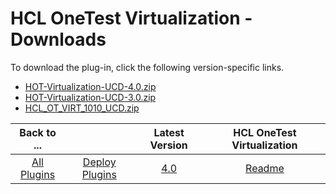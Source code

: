 
# HCL OneTest Virtualization - Downloads

To download the plug-in, click the following version-specific links.
- [HOT-Virtualization-UCD-4.0.zip](https://raw.githubusercontent.com/UrbanCode/IBM-UCD-PLUGINS/main/files/HCLOneTestVirtualization/HOT-Virtualization-UCD-4.0.zip)
- [HOT-Virtualization-UCD-3.0.zip](https://raw.githubusercontent.com/UrbanCode/IBM-UCD-PLUGINS/main/files/HCLOneTestVirtualization/HOT-Virtualization-UCD-3.0.zip)
- [HCL_OT_VIRT_1010_UCD.zip](https://raw.githubusercontent.com/UrbanCode/IBM-UCD-PLUGINS/main/files/HCLOneTestVirtualization/HCL_OT_VIRT_1010_UCD.zip)

|Back to ...||Latest Version|HCL OneTest Virtualization |
| :---: | :---: | :---: | :---: |
|[All Plugins](../../index.md)|[Deploy Plugins](../README.md)|[4.0](https://raw.githubusercontent.com/UrbanCode/IBM-UCD-PLUGINS/main/files/HCLOneTestVirtualization/HOT-Virtualization-UCD-4.0.zip)|[Readme](README.md)|
